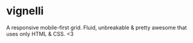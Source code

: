 # vignelli
A responsive mobile-first grid. Fluid, unbreakable &amp; pretty awesome that uses only HTML &amp; CSS. &lt;3
